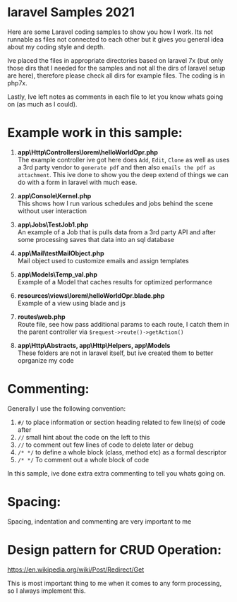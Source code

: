 # laravel Samples 2021

Here are some Laravel coding samples to show you how I work. Its not runnable as files not connected to each other but it gives you general idea about my coding style and depth.

Ive placed the files in appropriate directories based on laravel 7x (but only those dirs that I needed for the samples and not all the dirs of laravel setup are here), therefore please check all dirs for example files. The coding is in php7x.

Lastly, Ive left notes as comments in each file to let you know whats going on (as much as I could).

# Example work in this sample:

1) <b>app\Http\Controllers\lorem\helloWorldOpr.php</b>\
The example controller ive got here does `Add`, `Edit`, `Clone` as well as uses a 3rd party vendor to `generate pdf` and then also `emails the pdf as attachment`. This ive done to show you the deep extend of things we can do with a form in laravel with much ease.

2) <b>app\Console\Kernel.php</b>\
This shows how I run various schedules and jobs behind the scene without user interaction

3) <b>app\Jobs\TestJob1.php</b>\
An example of a Job that is pulls data from a 3rd party API and after some processing saves that data into an sql database

4) <b>app\Mail\testMailObject.php</b>\
Mail object used to customize emails and assign templates

5) <b>app\Models\Temp_val.php</b>\
Example of a Model that caches results for optimized performance

6) <b>resources\views\lorem\helloWorldOpr.blade.php</b>\
Example of a view using blade and js

7) <b>routes\web.php</b>\
Route file, see how pass additional params to each route, I catch them in the parent controller via `$request->route()->getAction()`

8) <b>app\Http\Abstracts, app\Http\Helpers, app\Models</b>\
These folders are not in laravel itself, but ive created them to better oprganize my code

# Commenting:

Generally I use the following convention:
1. `#/` to place information or section heading related to few line(s) of code after
2. `//` small hint about the code on the left to this
3. `//` to comment out few lines of code to delete later or debug
4. `/* */` to define a whole block (class, method etc) as a formal descriptor
5. `/* */` To comment out a whole block of code

In this sample, ive done extra extra commenting to tell you whats going on.

# Spacing:

Spacing, indentation and commenting are very important to me

# Design pattern for CRUD Operation:

https://en.wikipedia.org/wiki/Post/Redirect/Get

This is most important thing to me when it comes to any form processing, so I always implement this.